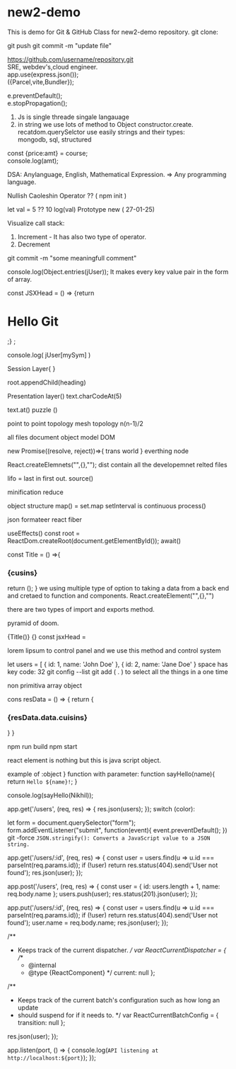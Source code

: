 # new2-demo
This is demo for Git &amp; GitHub Class for new2-demo repository.
git clone:

git push
git commit -m "update file"         
     
https://github.com/username/repository.git                        
SRE, webdev's,cloud engineer.                                             
app.use(express.json());                                                           
({Parcel,vite,Bundler});                                                                                             
                                                   
e.preventDefault();                                                              
e.stopPropagation();                                                              
           
                                 
1. Js is single threade singale langauage                                 
2. in string we use lots of method to Object constructor.create.        
     recatdom.querySelctor
use easily strings and their types:       
mongodb, sql, structured
      
const {price:amt} = course;  
console.log(amt);

DSA: Anylanguage, English, Mathematical Expression.
=> Any programming language.

Nullish Caoleshin Operator ??
( npm init )

let val = 5 ?? 10
log(val)
Prototype new ( 27-01-25)

Visualize call stack:

1. Increment - It has also two type of operator.
2. Decrement
   
git commit -m "some meaningfull comment"

console.log(Object.entries(jUser));
It makes every  key value pair in the form of array.

const JSXHead = 
() => {return <h1> Hello Git</h1>;} ;

console.log( jUser[mySym] )

Session Layer{ }

root.appendChild(heading)

Presentation layer()
text.charCodeAt(5)


text.at()
puzzle ()

point to point topology
mesh topology n(n-1)/2


all files
document object model DOM

new Promise((resolve, reject))=>{
trans world
 } everthing node

React.createElemnets("",{},"");
dist contain all the developemnet relted files

lifo = last in first out.
source()

minification
reduce 

object structure
map() = set.map
setInterval is continuous process()

json formateer
react fiber

useEffects()
const root = ReactDom.createRoot(document.getElementById());
await()

const Title = () =>{
<h3>{cusins}</h3>
<Restaurent res-name="Mcdonallads"/>
 return ();
}
     we using multiple type of option to taking a data from a back end and cretaed to function and components.
React.createElement("",{},"")

there are two types of import and exports method.

pyramid of doom.

{Title()}
{}
const jsxHead = <p>lorem lipsum to control panel and we use this method and control system</p>

let users = [
  { id: 1, name: 'John Doe' },
  { id: 2, name: 'Jane Doe' }
space has key code: 32
  git config --list
  git add ( . ) to select all the things in a one time

  non primitiva
array
object

cons resData = () => {
return {
<h3>{resData.data.cuisins}</h3>
}
}

npm run build
npm start

react element is nothing but this is java script object.

 example of :object 
 } function with parameter:
  function sayHello(name){
    return `Hello ${name}!`;
  }

  console.log(sayHello(Nikhil));

app.get('/users', (req, res) => {
  res.json(users);
});
switch (color):

let form = document.querySelector("form");
form.addEventListener("submit", function(event){
event.preventDefault();
})
git -force
`JSON.stringify(): Converts a JavaScript value to a JSON string.`


app.get('/users/:id', (req, res) => {
  const user = users.find(u => u.id === parseInt(req.params.id));
  if (!user) return res.status(404).send('User not found');
  res.json(user);
});

app.post('/users', (req, res) => {
  const user = { id: users.length + 1, name: req.body.name };
  users.push(user);
  res.status(201).json(user);
});


app.put('/users/:id', (req, res) => {
  const user = users.find(u => u.id === parseInt(req.params.id));
  if (!user) return res.status(404).send('User not found');
  user.name = req.body.name;
  res.json(user);
});

  /**
   * Keeps track of the current dispatcher.
   */
  var ReactCurrentDispatcher = {
    /**
     * @internal
     * @type {ReactComponent}
     */
    current: null
  };

  /**
   * Keeps track of the current batch's configuration such as how long an update
   * should suspend for if it needs to.
   */
  var ReactCurrentBatchConfig = {
    transition: null
  };

  res.json(user);
});

app.listen(port, () => {
  console.log(`API listening at http://localhost:${port}`);
});
